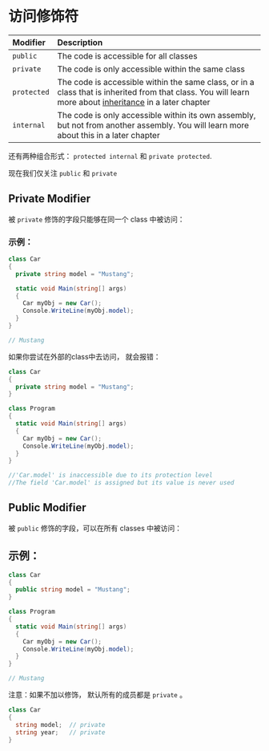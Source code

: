 # 访问修饰符

| Modifier    | Description                                                  |
| :---------- | :----------------------------------------------------------- |
| `public`    | The code is accessible for all classes                       |
| `private`   | The code is only accessible within the same class            |
| `protected` | The code is accessible within the same class, or in a class that is inherited from that class. You will learn more about [inheritance](https://www.w3schools.com/cs/cs_inheritance.php) in a later chapter |
| `internal`  | The code is only accessible within its own assembly, but not from another assembly. You will learn more about this in a later chapter |

还有两种组合形式： `protected internal` 和 `private protected`.

现在我们仅关注 `public` 和 `private`



## Private Modifier

被 `private` 修饰的字段只能够在同一个 class 中被访问：

### 示例：

```c#
class Car
{
  private string model = "Mustang";

  static void Main(string[] args)
  {
    Car myObj = new Car();
    Console.WriteLine(myObj.model);
  }
}

// Mustang
```

如果你尝试在外部的class中去访问， 就会报错：

```c#
class Car
{
  private string model = "Mustang";
}

class Program
{
  static void Main(string[] args)
  {
    Car myObj = new Car();
    Console.WriteLine(myObj.model);
  }
}

//'Car.model' is inaccessible due to its protection level
//The field 'Car.model' is assigned but its value is never used
```





## Public Modifier

被 `public` 修饰的字段，可以在所有 classes  中被访问：

## 示例：

```c#
class Car
{
  public string model = "Mustang";
}

class Program
{
  static void Main(string[] args)
  {
    Car myObj = new Car();
    Console.WriteLine(myObj.model);
  }
}

// Mustang
```





注意：如果不加以修饰，  默认所有的成员都是 `private` 。

```c#
class Car
{
  string model;  // private
  string year;   // private
}
```

